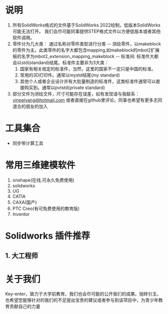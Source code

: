 # 说明
1. 所有SolidWorks格式的文件基于SolidWorks 2022绘制，低版本SolidWorks可能无法打开。 我们会尽可能同事提供STEP格式文件以方便低版本或者其他软件调用。
2. 零件分为几大类：
通过名称对零件类型进行分类
-- 测绘零件，以makeblock的零件为主。此类零件的名字大都包含mapping,如makeblock的mbot2扩展板的名字为mbot2_extension_mapping_makeblock
-- 标准间: 标准件大都会以std(standard)结尾。标准件主要非为3大类：
	1. 国家有相关规定的标准件，当然，这里的国家不一定只是中国的标准。
	2. 常用的3D打印件。通常以mystd结尾(my standard)
	3. 其他个人或者企业设计并有大批量制造的标准件，这类标准件通常可以直接购买到。通常以pvtstd(private standard)
3. 部分文件为测绘文件，尺寸可能存在误差，如有发现请与我联系：yinpeiyang@hotmail.com 或者直接在github里评论。同事也希望有更多志同道合的朋友的加入
# 工具集合
* 同步带计算工具 

# 常用三维建模软件
1. onshape(在线,可永久免费使用)
2. solidworks
3. UG
4. CATIA
5. CAXA(国产)
6. PTC Creo(有可免费使用的教育版)
7. Inventor

# Solidworks 插件推荐
## 1. 大工程师

# 关于我们
Key-enter，致力于大学前教育。我们也会尽可能的公开我们的成果。抛砖引玉，也希望您能够针对的我们的不足提出宝贵的建议或者参与到该项目中，为青少年教育贡献自己的力量
